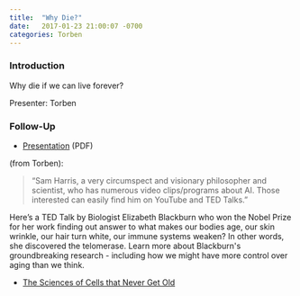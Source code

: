 ```yaml
---
title:  "Why Die?"
date:   2017-01-23 21:00:07 -0700
categories: Torben
---
```


### Introduction

Why die if we can live forever?

Presenter: Torben

### Follow-Up

* [Presentation](/assets/present/why-die.pdf) (PDF) 

(from Torben): 

> “Sam Harris, a very circumspect and visionary philosopher and scientist, who has numerous video clips/programs about AI. Those interested can easily find him on YouTube and TED Talks.”

Here’s a TED Talk by Biologist Elizabeth Blackburn who won the Nobel Prize for her work finding out answer to what makes our bodies age, our skin wrinkle, our hair turn white, our immune systems weaken? In other words, she discovered the telomerase. Learn more about Blackburn's groundbreaking research - including how we might have more control over aging than we think.

* [The Sciences of Cells that Never Get Old](https://www.ted.com/talks/elizabeth_blackburn_the_science_of_cells_that_never_get_old)

